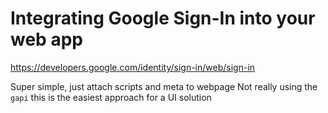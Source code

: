 # Integrating Google Sign-In into your web app

https://developers.google.com/identity/sign-in/web/sign-in

Super simple, just attach scripts and meta to webpage
Not really using the `gapi`
this is the easiest approach for a UI solution
